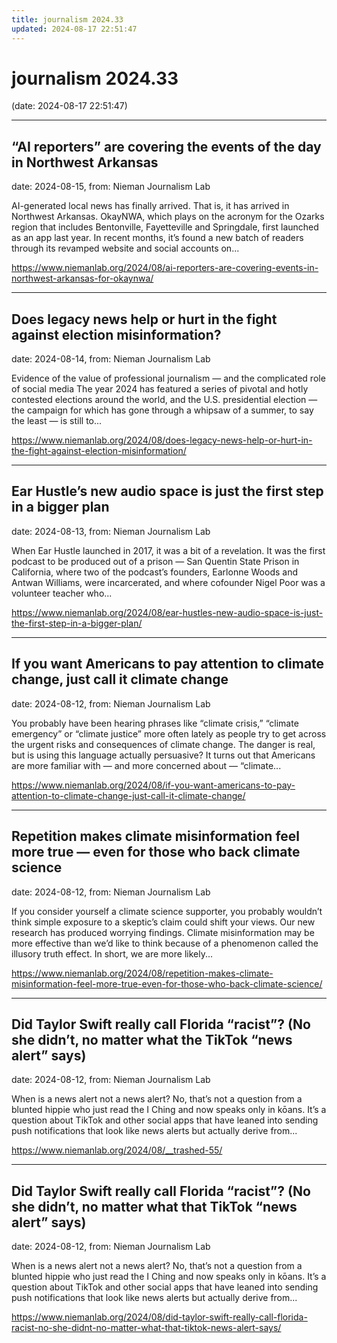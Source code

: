 ```yaml
---
title: journalism 2024.33
updated: 2024-08-17 22:51:47
---
```


# journalism 2024.33

(date: 2024-08-17 22:51:47)

---

## “AI reporters” are covering the events of the day in Northwest Arkansas

date: 2024-08-15, from: Nieman Journalism Lab

AI-generated local news has finally arrived. That is, it has arrived in Northwest Arkansas. OkayNWA, which plays on the acronym for the Ozarks region that includes Bentonville, Fayetteville and Springdale, first launched as an app last year. In recent months, it’s found a new batch of readers through its revamped website and social accounts on... 

<https://www.niemanlab.org/2024/08/ai-reporters-are-covering-events-in-northwest-arkansas-for-okaynwa/>

---

## Does legacy news help or hurt in the fight against election misinformation?

date: 2024-08-14, from: Nieman Journalism Lab

Evidence of the value of professional journalism — and the complicated role of social media The year 2024 has featured a series of pivotal and hotly contested elections around the world, and the U.S. presidential election — the campaign for which has gone through a whipsaw of a summer, to say the least — is still to... 

<https://www.niemanlab.org/2024/08/does-legacy-news-help-or-hurt-in-the-fight-against-election-misinformation/>

---

## Ear Hustle’s new audio space is just the first step in a bigger plan

date: 2024-08-13, from: Nieman Journalism Lab

When Ear Hustle launched in 2017, it was a bit of a revelation. It was the first podcast to be produced out of a prison — San Quentin State Prison in California, where two of the podcast’s founders, Earlonne Woods and Antwan Williams, were incarcerated, and where cofounder Nigel Poor was a volunteer teacher who... 

<https://www.niemanlab.org/2024/08/ear-hustles-new-audio-space-is-just-the-first-step-in-a-bigger-plan/>

---

## If you want Americans to pay attention to climate change, just call it climate change

date: 2024-08-12, from: Nieman Journalism Lab

You probably have been hearing phrases like “climate crisis,” “climate emergency” or “climate justice” more often lately as people try to get across the urgent risks and consequences of climate change. The danger is real, but is using this language actually persuasive? It turns out that Americans are more familiar with — and more concerned about — &#8220;climate... 

<https://www.niemanlab.org/2024/08/if-you-want-americans-to-pay-attention-to-climate-change-just-call-it-climate-change/>

---

## Repetition makes climate misinformation feel more true — even for those who back climate science

date: 2024-08-12, from: Nieman Journalism Lab

If you consider yourself a climate science supporter, you probably wouldn&#8217;t think simple exposure to a skeptic&#8217;s claim could shift your views. Our new research has produced worrying findings. Climate misinformation may be more effective than we&#8217;d like to think because of a phenomenon called the illusory truth effect. In short, we are more likely... 

<https://www.niemanlab.org/2024/08/repetition-makes-climate-misinformation-feel-more-true-even-for-those-who-back-climate-science/>

---

## Did Taylor Swift really call Florida “racist”? (No she didn’t, no matter what the TikTok “news alert” says)

date: 2024-08-12, from: Nieman Journalism Lab

When is a news alert not a news alert? No, that&#8217;s not a question from a blunted hippie who just read the I Ching and now speaks only in kōans. It&#8217;s a question about TikTok and other social apps that have leaned into sending push notifications that look like news alerts but actually derive from... 

<https://www.niemanlab.org/2024/08/__trashed-55/>

---

## Did Taylor Swift really call Florida “racist”? (No she didn’t, no matter what that TikTok “news alert” says)

date: 2024-08-12, from: Nieman Journalism Lab

When is a news alert not a news alert? No, that&#8217;s not a question from a blunted hippie who just read the I Ching and now speaks only in kōans. It&#8217;s a question about TikTok and other social apps that have leaned into sending push notifications that look like news alerts but actually derive from... 

<https://www.niemanlab.org/2024/08/did-taylor-swift-really-call-florida-racist-no-she-didnt-no-matter-what-that-tiktok-news-alert-says/>


